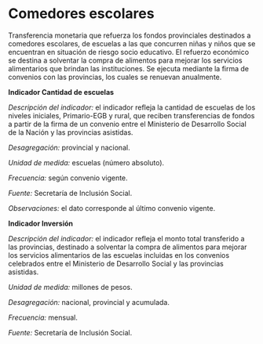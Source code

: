 # **Comedores escolares**


Transferencia monetaria que refuerza los fondos provinciales destinados a comedores escolares, de escuelas a las que concurren niñas y niños que se encuentran en situación de riesgo socio educativo. El refuerzo económico se destina a solventar la compra de alimentos para mejorar los servicios alimentarios que brindan las instituciones. Se ejecuta mediante la firma de convenios con las provincias, los cuales se renuevan anualmente.

**Indicador Cantidad de escuelas**

*Descripción del indicador:* el indicador refleja la cantidad de escuelas de los niveles iniciales, Primario-EGB y rural, que reciben transferencias de fondos a partir de la firma de un convenio entre el Ministerio de Desarrollo Social de la Nación y las provincias asistidas.

*Desagregación:* provincial y nacional.

*Unidad de medida:* escuelas (número absoluto).

*Frecuencia:* según convenio vigente.

*Fuente:* Secretaría de Inclusión Social.

*Observaciones:* el dato corresponde al último convenio vigente.


**Indicador Inversión**

*Descripción del indicador:* el indicador refleja el monto total transferido a las provincias, destinado a solventar la compra de alimentos para mejorar los servicios alimentarios de las escuelas incluidas en los convenios celebrados entre el Ministerio de Desarrollo Social y las provincias asistidas.

*Unidad de medida:* millones de pesos.

*Desagregación:* nacional, provincial y acumulada.

*Frecuencia:* mensual.

*Fuente:* Secretaría de Inclusión Social.



